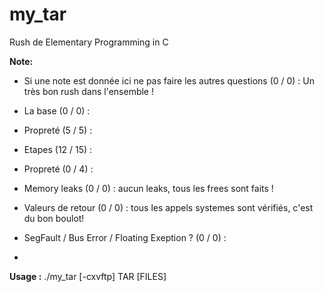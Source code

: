 # my_tar
Rush de Elementary Programming in C

**Note:**

- Si une note est donnée ici ne pas faire les autres questions (0 / 0) : 
Un très bon rush dans l'ensemble ! 

- La base (0 / 0) : 

- Propreté (5 / 5) : 

- Etapes (12 / 15) : 

- Propreté (0 / 4) : 

- Memory leaks (0 / 0) : 
aucun leaks, tous les frees sont faits ! 

- Valeurs de retour (0 / 0) : 
tous les appels systemes sont vérifiés, c'est du bon boulot! 

- SegFault / Bus Error / Floating Exeption ? (0 / 0) :
- 

**Usage :**
./my_tar [-cxvftp] TAR [FILES]
